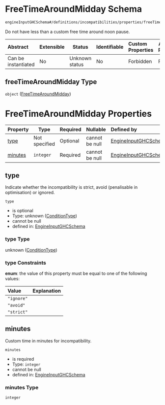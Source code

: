 # FreeTimeAroundMidday Schema

```txt
engineInputGHCSchema#/definitions/incompatibilities/properties/freeTimeAroundMidday
```

Do not have less than a custom free time around noon pause.


| Abstract            | Extensible | Status         | Identifiable | Custom Properties | Additional Properties | Access Restrictions | Defined In                                                         |
| :------------------ | ---------- | -------------- | ------------ | :---------------- | --------------------- | ------------------- | ------------------------------------------------------------------ |
| Can be instantiated | No         | Unknown status | No           | Forbidden         | Forbidden             | none                | [ghc.schema.json\*](../out/ghc.schema.json "open original schema") |

## freeTimeAroundMidday Type

`object` ([FreeTimeAroundMidday](ghc-definitions-incompatibilities-properties-freetimearoundmidday.md))

# FreeTimeAroundMidday Properties

| Property            | Type          | Required | Nullable       | Defined by                                                                                                                                                                                                               |
| :------------------ | ------------- | -------- | -------------- | :----------------------------------------------------------------------------------------------------------------------------------------------------------------------------------------------------------------------- |
| [type](#type)       | Not specified | Optional | cannot be null | [EngineInputGHCSchema](ghc-definitions-conditiontype.md "engineInputGHCSchema#/definitions/incompatibilities/properties/freeTimeAroundMidday/properties/type")                                                           |
| [minutes](#minutes) | `integer`     | Required | cannot be null | [EngineInputGHCSchema](ghc-definitions-incompatibilities-properties-freetimearoundmidday-properties-minutes.md "engineInputGHCSchema#/definitions/incompatibilities/properties/freeTimeAroundMidday/properties/minutes") |

## type

Indicate whether the incompatibility is strict, avoid (penalisable in optimisation) or ignored.


`type`

-   is optional
-   Type: unknown ([ConditionType](ghc-definitions-conditiontype.md))
-   cannot be null
-   defined in: [EngineInputGHCSchema](ghc-definitions-conditiontype.md "engineInputGHCSchema#/definitions/incompatibilities/properties/freeTimeAroundMidday/properties/type")

### type Type

unknown ([ConditionType](ghc-definitions-conditiontype.md))

### type Constraints

**enum**: the value of this property must be equal to one of the following values:

| Value      | Explanation |
| :--------- | ----------- |
| `"ignore"` |             |
| `"avoid"`  |             |
| `"strict"` |             |

## minutes

Custom time in minutes for incompatibility.


`minutes`

-   is required
-   Type: `integer`
-   cannot be null
-   defined in: [EngineInputGHCSchema](ghc-definitions-incompatibilities-properties-freetimearoundmidday-properties-minutes.md "engineInputGHCSchema#/definitions/incompatibilities/properties/freeTimeAroundMidday/properties/minutes")

### minutes Type

`integer`
